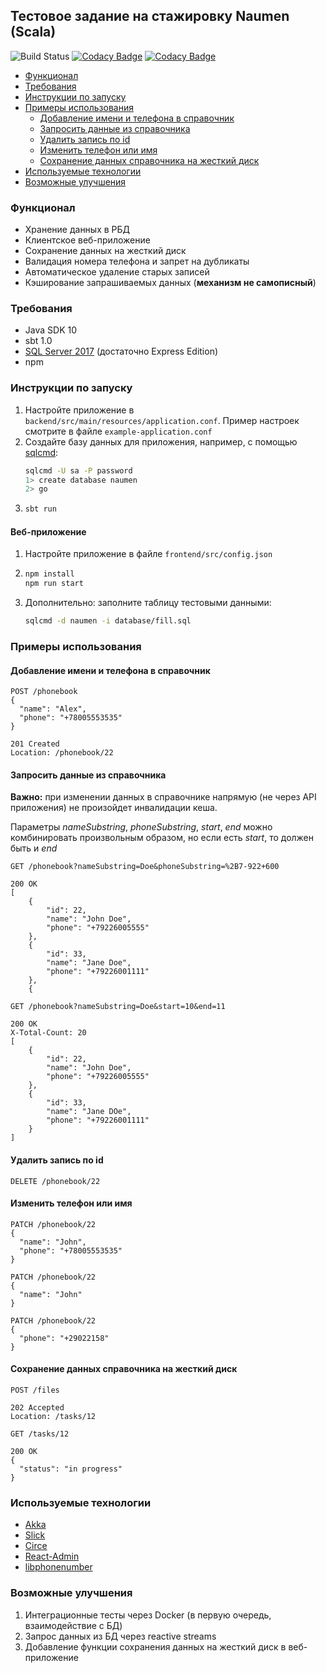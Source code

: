 ## Тестовое задание на стажировку Naumen (Scala)

![Build Status](https://travis-ci.org/imbarr/naumen-task.svg?branch=master)
[![Codacy Badge](https://api.codacy.com/project/badge/Coverage/7ca23f56b8954ddeb3c2dbe94e717a7c)](https://www.codacy.com/app/imbarr/naumen-task?utm_source=github.com&utm_medium=referral&utm_content=imbarr/naumen-task&utm_campaign=Badge_Coverage)
[![Codacy Badge](https://api.codacy.com/project/badge/Grade/7ca23f56b8954ddeb3c2dbe94e717a7c)](https://www.codacy.com/app/imbarr/naumen-task?utm_source=github.com&amp;utm_medium=referral&amp;utm_content=imbarr/naumen-task&amp;utm_campaign=Badge_Grade)

*  [Функционал](#функционал)
*  [Требования](#требования)
*  [Инструкции по запуску](#инструкции-по-запуску)
*  [Примеры использования](#примеры-использования)
   *  [Добавление имени и телефона в справочник](#добавление-имени-и-телефона-в-справочник)
   *  [Запросить данные из справочника](#запросить-данные-из-справочника)
   *  [Удалить запись по id](#удалить-запись-по-id)
   *  [Изменить телефон или имя](#изменить-телефон-или-имя)
   *  [Сохранение данных справочника на жесткий диск](#сохранение-данных-справочника-на-жесткий-диск)
*  [Используемые технологии](#используемые-технологии)
*  [Возможные улучшения](#возможные-улучшения)

### Функционал
*   Хранение данных в РБД
*   Клиентское веб-приложение
*   Сохранение данных на жесткий диск
*   Валидация номера телефона и запрет на дубликаты
*   Автоматическое удаление старых записей
*   Кэширование запрашиваемых данных (**механизм не самописный**)

### Требования

*   Java SDK 10
*   sbt 1.0
*   [SQL Server 2017](https://docs.microsoft.com/en-us/sql/linux/quickstart-install-connect-ubuntu?view=sql-server-2017) (достаточно Express Edition)
*   npm

### Инструкции по запуску
1) Настройте приложение в `backend/src/main/resources/application.conf`.
   Пример настроек смотрите в файле <nobr>`example-application.conf`</nobr>
2) Создайте базу данных для приложения, например, с помощью [sqlcmd](https://docs.microsoft.com/en-us/sql/linux/sql-server-linux-setup-tools?view=sql-server-2017#ubuntu):
   ```bash
   sqlcmd -U sa -P password
   1> create database naumen
   2> go
   ```
3) ```bash
   sbt run
   ```

#### Веб-приложение
1) Настройте приложение в файле `frontend/src/config.json`
2) ```bash
   npm install
   npm run start
   ```
3) Дополнительно: заполните таблицу тестовыми данными:
   ```bash
   sqlcmd -d naumen -i database/fill.sql
   ```

### Примеры использования

#### Добавление имени и телефона в справочник

```http request
POST /phonebook
{
  "name": "Alex",
  "phone": "+78005553535"
}

201 Created
Location: /phonebook/22
```

#### Запросить данные из справочника
**Важно:** при изменении данных в справочнике напрямую (не через API приложения) не произойдет инвалидации кеша.

Параметры *nameSubstring*, *phoneSubstring*, *start*, *end* можно комбинировать
произвольным образом, но если есть *start*, то должен быть и *end*

```http request
GET /phonebook?nameSubstring=Doe&phoneSubstring=%2B7-922+600

200 OK
[
    {
        "id": 22,
        "name": "John Doe",
        "phone": "+79226005555"
    },
    {
        "id": 33,
        "name": "Jane Doe",
        "phone": "+79226001111"
    },
    {
```

```http request
GET /phonebook?nameSubstring=Doe&start=10&end=11

200 OK
X-Total-Count: 20
[
    {
        "id": 22,
        "name": "John Doe",
        "phone": "+79226005555"
    },
    {
        "id": 33,
        "name": "Jane DOe",
        "phone": "+79226001111"
    }
]
```

#### Удалить запись по id

```http request
DELETE /phonebook/22
```

#### Изменить телефон или имя

```http request
PATCH /phonebook/22
{
  "name": "John",
  "phone": "+78005553535"
}
```

```http request
PATCH /phonebook/22
{
  "name": "John"
}
```

```http request
PATCH /phonebook/22
{
  "phone": "+29022158"
}
```

#### Сохранение данных справочника на жесткий диск

```http request
POST /files

202 Accepted
Location: /tasks/12
```

```http request
GET /tasks/12

200 OK
{
  "status": "in progress"
}
```

### Используемые технологии
*   [Akka](https://akka.io/)
*   [Slick](http://slick.lightbend.com/)
*   [Circe](https://circe.github.io/circe/)
*   [React-Admin](https://marmelab.com/react-admin/)
*   [libphonenumber](https://github.com/googlei18n/libphonenumber)

### Возможные улучшения
1) Интеграционные тесты через Docker (в первую очередь, взаимодействие с БД)
2) Запрос данных из БД через reactive streams
3) Добавление функции сохранения данных на жесткий диск в веб-приложение
